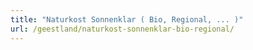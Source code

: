 ```yaml
---
title: "Naturkost Sonnenklar ( Bio, Regional, ... )"
url: /geestland/naturkost-sonnenklar-bio-regional/
---
```

